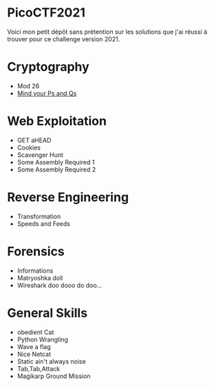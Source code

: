 # PicoCTF2021

Voici mon petit dépôt sans prétention sur les solutions que j'ai réussi à trouver
pour ce challenge version 2021.

# Cryptography

* Mod 26
* [Mind your Ps and Qs](https://github.com/tiphergane/PicoCTF2021/tree/main/Mind%20your%20Ps%20and%20Qs_RESOLU)

# Web Exploitation

* GET aHEAD
* Cookies
* Scavenger Hunt
* Some Assembly Required 1
* Some Assembly Required 2

# Reverse Engineering

* Transformation
* Speeds and Feeds

# Forensics

* Informations
* Matryoshka doll
* Wireshark doo dooo do doo…

# General Skills

* obedient Cat
* Python Wrangling
* Wave a flag
* Nice Netcat
* Static ain't always noise
* Tab,Tab,Attack
* Magikarp Ground Mission
